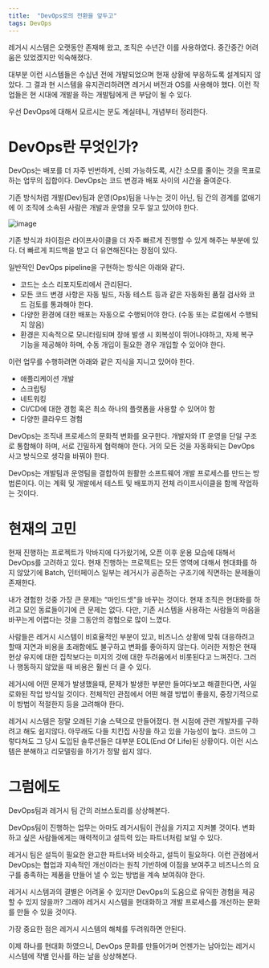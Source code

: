 ```yaml
---
title:  "DevOps로의 전환을 앞두고"
tags: DevOps
---
```


레거시 시스템은 오랫동안 존재해 왔고, 조직은 수년간 이를 사용하였다. 중간중간 어려움은 있었겠지만 익숙해졌다.

대부분 이런 시스템들은 수십년 전에 개발되었으며 현재 상황에 부응하도록 설계되지 않았다. 그 결과 현 시스템을 유지관리하려면 레거시 버전과 OS를 사용해야 했다. 이런 작업들은 현 시대에 개발을 하는 개발팀에게 큰 부담이 될 수 있다.

우선 DevOps에 대해서 모르시는 분도 계실테니, 개념부터 정리한다.

# DevOps란 무엇인가?
DevOps는 배포를 더 자주 빈번하게, 신뢰 가능하도록, 시간 소모를 줄이는 것을 목표로 하는 업무의 집합이다. DevOps는 코드 변경과 배포 사이의 시간을 줄여준다.

기존 방식처럼 개발(Dev)팀과 운영(Ops)팀을 나누는 것이 아닌, 팀 간의 경계를 없애기에 이 조직에 소속된 사람은 개발과 운영을 모두 알고 있어야 한다.

![image](https://github.com/giljae/giljae.github.io/assets/111643/0a2fca46-570e-40b3-9821-4eb93d944103)

기존 방식과 차이점은 라이프사이클을 더 자주 빠르게 진행할 수 있게 해주는 부분에 있다. 더 빠르게 피드백을 받고 더 유연해진다는 장점이 있다.

일반적인 DevOps pipeline을 구현하는 방식은 아래와 같다.
* 코드는 소스 리포지토리에서 관리된다.
* 모든 코드 변경 사항은 자동 빌드, 자동 테스트 등과 같은 자동화된 품질 검사와 코드 검토를 통과해야 한다.
* 다양한 환경에 대한 배포는 자동으로 수행되어야 한다. (수동 또는 로컬에서 수행되지 않음)
* 환경은 지속적으로 모니터링되며 장애 발생 시 회복성이 뛰어나야하고, 자체 복구 기능을 제공해야 하며, 수동 개입이 필요한 경우 개입할 수 있어야 한다.

이런 업무를 수행하려면 아래와 같은 지식을 지니고 있어야 한다.
* 애플리케이션 개발
* 스크립팅
* 네트워킹
* CI/CD에 대한 경험 혹은 최소 하나의 플랫폼을 사용할 수 있어야 함
* 다양한 클라우드 경험

DevOps는 조직내 프로세스의 문화적 변화를 요구한다. 개발자와 IT 운영을 단일 구조로 통합해야 하며, 서로 긴밀하게 협력해야 한다. 거의 모든 것을 자동화되는 DevOps 사고 방식으로 생각을 바꿔야 한다.

DevOps는 개발팀과 운영팀을 결합하여 원활한 소프트웨어 개발 프로세스를 만드는 방법론이다. 이는 계획 및 개발에서 테스트 및 배포까지 전체 라이프사이클을 함께 작업하는 것이다.

# 현재의 고민
현재 진행하는 프로젝트가 막바지에 다가왔기에, 오픈 이후 운용 모습에 대해서 DevOps를 고려하고 있다. 현재 진행하는 프로젝트는 모든 영역에 대해서 현대화를 하지 않았기에 Batch, 인터페이스 일부는 레거시가 공존하는 구조기에 직면하는 문제들이 존재한다.

내가 경험한 것중 가장 큰 문제는 “마인드셋"을 바꾸는 것이다. 현재 조직은 현대화를 하려고 모인 동료들이기에 큰 문제는 없다. 다만, 기존 시스템을 사용하는 사람들의 마음을 바꾸는게 어렵다는 것을 그동안의 경험으로 많이 느꼈다.

사람들은 레거시 시스템이 비효율적인 부분이 있고, 비즈니스 상황에 맞춰 대응하려고 할때 지연과 비용을 초래함에도 불구하고 변화를 좋아하지 않는다. 이러한 저항은 현재 현상 유지에 대한 집착보다는 미지의 것에 대한 두려움에서 비롯된다고 느껴진다. 그러나 행동하지 않았을 때 비용은 훨씬 더 클 수 있다. 

레거시에 어떤 문제가 발생했을때, 문제가 발생한 부분만 들여다보고 해결한다면, 사일로화된 작업 방식일 것이다. 전체적인 관점에서 어떤 해결 방법이 좋을지, 중장기적으로 이 방법이 적절한지 등을 고려해야 한다.

레거시 시스템은 정말 오래된 기술 스택으로 만들어졌다. 현 시점에 관련 개발자를 구하려고 해도 쉽지않다. 아무래도 다들 치킨집 사장을 하고 있을 가능성이 높다. 코드야 그렇다쳐도 그 당시 도입된 솔루션들은 대부분 EOL(End Of Life)된 상황이다. 이런 시스템은 분해하고 리모델링을 하기가 정말 쉽지 않다.

# 그럼에도
DevOps팀과 레거시 팀 간의 러브스토리를 상상해본다.

DevOps팀이 진행하는 업무는 아마도 레거시팀이 관심을 가지고 지켜볼 것이다. 변화하고 싶은 사람들에게는 매력적이고 설득력 있는 파트너처럼 보일 수 있다. 

레거시 팀은 설득이 필요한 완고한 파트너와 비슷하고, 설득이 필요하다. 이런 관점에서 DevOps는 협업과 지속적인 개선이라는 원칙 기반하에 이점을 보여주고 비즈니스의 요구를 충족하는 제품을 만들어 낼 수 있는 방법을 계속 보여줘야 한다.  

레거시 시스템과의 결별은 어려울 수 있지만 DevOps의 도움으로 유익한 경험을 제공할 수 있지 않을까? 그래야 레거시 시스템을 현대화하고 개발 프로세스를 개선하는 문화를 만들 수 있을 것이다.

가장 중요한 점은 레거시 시스템의 해체를 두려워하면 안된다. 

이제 하나를 현대화 하였으니, DevOps 문화를 만들어가며 언젠가는 남아있는 레거시 시스템에 작별 인사를 하는 날을 상상해본다.
